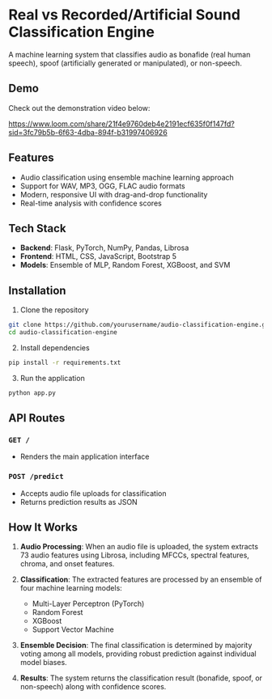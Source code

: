 # Real vs Recorded/Artificial Sound Classification Engine

A machine learning system that classifies audio as bonafide (real human speech), spoof (artificially generated or manipulated), or non-speech.

## Demo 
Check out the demonstration video below:

https://www.loom.com/share/21f4e9760deb4e2191ecf635f0f147fd?sid=3fc79b5b-6f63-4dba-894f-b31997406926
## Features

- Audio classification using ensemble machine learning approach
- Support for WAV, MP3, OGG, FLAC audio formats
- Modern, responsive UI with drag-and-drop functionality
- Real-time analysis with confidence scores

## Tech Stack

- **Backend**: Flask, PyTorch, NumPy, Pandas, Librosa
- **Frontend**: HTML, CSS, JavaScript, Bootstrap 5
- **Models**: Ensemble of MLP, Random Forest, XGBoost, and SVM

## Installation

1. Clone the repository
```bash
git clone https://github.com/yourusername/audio-classification-engine.git
cd audio-classification-engine
```

2. Install dependencies
```bash
pip install -r requirements.txt
```

3. Run the application
```bash
python app.py
```

## API Routes

### `GET /`
- Renders the main application interface

### `POST /predict`
- Accepts audio file uploads for classification 
- Returns prediction results as JSON


## How It Works

1. **Audio Processing**: When an audio file is uploaded, the system extracts 73 audio features using Librosa, including MFCCs, spectral features, chroma, and onset features.

2. **Classification**: The extracted features are processed by an ensemble of four machine learning models:
   - Multi-Layer Perceptron (PyTorch)
   - Random Forest
   - XGBoost
   - Support Vector Machine

3. **Ensemble Decision**: The final classification is determined by majority voting among all models, providing robust prediction against individual model biases.

4. **Results**: The system returns the classification result (bonafide, spoof, or non-speech) along with confidence scores.
